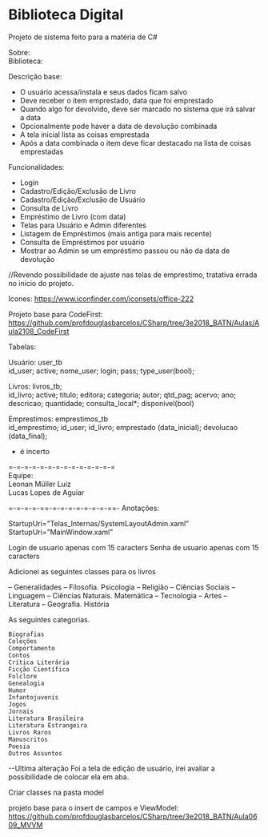 ﻿# Biblioteca Digital
Projeto de sistema feito para a matéria de C#

Sobre:		
Biblioteca:

Descrição base:
- O usuário acessa/instala e seus dados ficam salvo 
- Deve receber o item emprestado, data que foi emprestado
- Quando algo for devolvido, deve ser marcado no sistema que irá salvar a data
- Opcionalmente pode haver a data de devolução combinada
- A tela inicial lista as coisas emprestada
- Após a data combinada o item deve ficar destacado na lista de coisas emprestadas

Funcionalidades:
- Login
- Cadastro/Edição/Exclusão de Livro
- Cadastro/Edição/Exclusão de Usuário
- Consulta de Livro
- Empréstimo de Livro (com data)
- Telas para Usuário e Admin diferentes
- Listagem de Empréstimos (mais antiga para mais recente)
- Consulta de Empréstimos por usuário
- Mostrar ao Admin se um empréstimo passou ou não da data de devolução

//Revendo possibilidade de ajuste nas telas de emprestimo, tratativa errada no inicio do projeto.

Icones:
https://www.iconfinder.com/iconsets/office-222

Projeto base para CodeFirst:
https://github.com/profdouglasbarcelos/CSharp/tree/3e2018_BATN/Aulas/Aula2108_CodeFirst

Tabelas:    

Usuário: user_tb    
id_user;
active;
nome_user;
login;
pass;
type_user(bool);
    
Livros: livros_tb;   
id_livro;
active;
titulo;
editora;
categoria;
autor;
qtd_pag;
acervo;
ano;
descricao;
quantidade;
consulta_local*;
disponivel(bool)
    
Emprestimos:  emprestimos_tb        
id_emprestimo;
id_user;
id_livro;
emprestado (data_inicial);
devolucao (data_final);


* é incerto

=-=-=-=-=-=-=-=-=-=-=-=-=-=         
Equipe:   
Leonan Müller Luiz    
Lucas Lopes de Aguiar

=-=-=-=-==-=-=-=-=-=-=-=-==-
Anotações:

StartupUri="Telas_Internas/SystemLayoutAdmin.xaml"
StartupUri="MainWindow.xaml"


Login de usuario apenas com 15 caracters
Senha de usuario apenas com 15 caracters


Adicionei as seguintes classes para os livros

 – Generalidades 
 – Filosofia. Psicologia 
 – Religião 
 – Ciências Sociais 
 – Linguagem 
 – Ciências Naturais. Matemática 
 – Tecnologia 
 – Artes 
 – Literatura 
 – Geografia. História 
 
 
 As seguintes categorias.
 
 
    Biografias
    Coleções
    Comportamento
    Contos
    Crítica Literária
    Ficção Científica
    Folclore
    Genealogia
    Humor
    Infantojuvenis
    Jogos
    Jornais
    Literatura Brasileira
    Literatura Estrangeira
    Livros Raros
    Manuscritos
    Poesia
    Outros Assuntos
    
   --Ultima alteração
   Foi a tela de edição de usuário, irei avaliar a possibilidade de colocar ela em aba.
   
   
   Criar classes na pasta model
   
   
  projeto base para o insert de campos e ViewModel:
  https://github.com/profdouglasbarcelos/CSharp/tree/3e2018_BATN/Aula0609_MVVM
